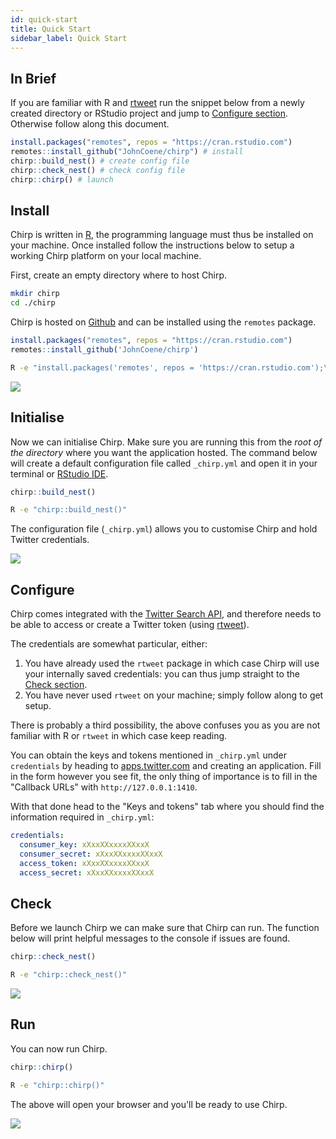 ```yaml
---
id: quick-start
title: Quick Start
sidebar_label: Quick Start
---
```


## In Brief

If you are familiar with R and [rtweet](https://rtweet.info/) run the snippet below from a newly created directory or RStudio project and jump to [Configure section](#configure). Otherwise follow along this document.

```r
install.packages("remotes", repos = "https://cran.rstudio.com")
remotes::install_github("JohnCoene/chirp") # install
chirp::build_nest() # create config file
chirp::check_nest() # check config file
chirp::chirp() # launch
```

## Install

Chirp is written in [R](https://www.r-project.org/), the programming language must thus be installed on your machine. Once installed follow the instructions below to setup a working Chirp platform on your local machine.

First, create an empty directory where to host Chirp.

```bash
mkdir chirp
cd ./chirp
```

Chirp is hosted on [Github](https://github.com/JohnCoene/chirp) and can be installed using the `remotes` package.

<!--DOCUSAURUS_CODE_TABS-->
<!--R-->
```r
install.packages("remotes", repos = "https://cran.rstudio.com")
remotes::install_github('JohnCoene/chirp')
```
<!--Terminal-->
```bash
R -e "install.packages('remotes', repos = 'https://cran.rstudio.com');\remotes::install_github('JohnCoene/chirp')"
```
<!--END_DOCUSAURUS_CODE_TABS-->

<img src="/img/chirp_installation.gif" style="max-width:100%;"/>

## Initialise

Now we can initialise Chirp. Make sure you are running this from the _root of the directory_ where you want the application hosted. The command below will create a default configuration file called `_chirp.yml` and open it in your terminal or [RStudio IDE](https://www.rstudio.com/products/rstudio/).

<!--DOCUSAURUS_CODE_TABS-->
<!--R-->
```r
chirp::build_nest()
```
<!--Terminal-->
```bash
R -e "chirp::build_nest()"
```
<!--END_DOCUSAURUS_CODE_TABS-->

The configuration file (`_chirp.yml`) allows you to customise Chirp and hold Twitter credentials. 

<img src="/img/chirp_init.gif" style="max-width:100%;"/>

## Configure

Chirp comes integrated with the [Twitter Search API](https://developer.twitter.com/en/docs/tweets/search/api-reference/get-search-tweets.html), and therefore needs to be able to access or create a Twitter token (using [rtweet](https://rtweet.info/)). 

The credentials are somewhat particular, either:

1. You have already used the `rtweet` package in which case Chirp will use your internally saved credentials: you can thus jump straight to the [Check section](#check).
2. You have never used `rtweet` on your machine; simply follow along to get setup.

There is probably a third possibility, the above confuses you as you are not familiar with R or `rtweet` in which case keep reading.

You can obtain the keys and tokens mentioned in `_chirp.yml` under `credentials` by heading to [apps.twitter.com](https://apps.twitter.com) and creating an application. Fill in the form however you see fit, the only thing of importance is to fill in the "Callback URLs" with `http://127.0.0.1:1410`.

With that done head to the "Keys and tokens" tab where you should find the information required in `_chirp.yml`:

```yaml
credentials:                    
  consumer_key: xXxxXXxxxxXXxxX
  consumer_secret: xXxxXXxxxxXXxxX
  access_token: xXxxXXxxxxXXxxX
  access_secret: xXxxXXxxxxXXxxX
```

## Check

Before we launch Chirp we can make sure that Chirp can run. The function below will print helpful messages to the console if issues are found.

<!--DOCUSAURUS_CODE_TABS-->
<!--R-->
```r
chirp::check_nest()
```
<!--Terminal-->
```bash
R -e "chirp::check_nest()"
```
<!--END_DOCUSAURUS_CODE_TABS-->

<img src="/img/chirp_check.gif" style="max-width:100%;"/>

## Run

You can now run Chirp.

<!--DOCUSAURUS_CODE_TABS-->
<!--R-->
```r
chirp::chirp()
```
<!--Terminal-->
```bash
R -e "chirp::chirp()"
```

<!--END_DOCUSAURUS_CODE_TABS-->

The above will open your browser and you'll be ready to use Chirp.

<img src="/img/chirp_launch.gif">

